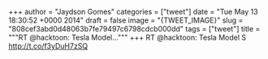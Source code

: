 
+++
author = "Jaydson Gomes"
categories = ["tweet"]
date = "Tue May 13 18:30:52 +0000 2014"
draft = false
image = "{TWEET_IMAGE}"
slug = "808cef3abd0d48063b7fe79497c6798cdcb000dd"
tags = ["tweet"]
title = """RT @hacktoon: Tesla Model..."""
+++
RT @hacktoon: Tesla Model S http://t.co/f3yDuH7zSQ
